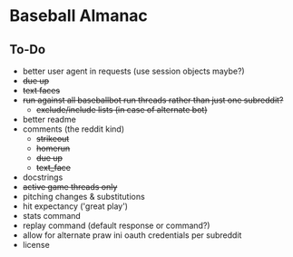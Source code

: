 # Baseball Almanac

## To-Do

* better user agent in requests (use session objects maybe?)
* ~~due up~~
* ~~text faces~~
* ~~run against all baseballbot run threads rather than just one subreddit?~~
  * ~~exclude/include lists (in case of alternate bot)~~
* better readme
* comments (the reddit kind)
  * ~~strikeout~~
  * ~~homerun~~
  * ~~due up~~
  * ~~text_face~~
* docstrings
* ~~active game threads only~~
* pitching changes & substitutions
* hit expectancy ('great play')
* stats command
* replay command (default response or command?)
* allow for alternate praw ini oauth credentials per subreddit
* license
